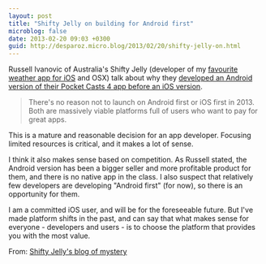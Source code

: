 ```yaml
---
layout: post
title: "Shifty Jelly on building for Android first"
microblog: false
date: 2013-02-20 09:03 +0300
guid: http://desparoz.micro.blog/2013/02/20/shifty-jelly-on.html
---
```

<p>Russell Ivanovic of Australia's Shifty Jelly (developer of my <a href="/blog/2013/02/05/the-best-weather-app-for-australians-pocket-weather-au">favourite weather app for iOS</a> and OSX) talk about why they <a href="http://blog.shiftyjelly.com/2013/02/20/why-android-first/">developed an Android version of their Pocket Casts 4 app before an iOS version</a>.</p>
<blockquote>
<p>There's no reason not to launch on Android first or iOS first in 2013. Both are massively viable platforms full of users who want to pay for great apps.</p>
</blockquote>
<p>This is a mature and reasonable decision for an app developer. Focusing limited resources is critical, and it makes a lot of sense.</p>
<p>I think it also makes sense based on competition. As Russell stated, the Android version has been a bigger seller and more profitable product for them, and there is no native app in the class. I also suspect that relatively few developers are developing &quot;Android first&quot; (for now), so there is an opportunity for them.</p>
<p>I am a committed iOS user, and will be for the foreseeable future. But I've made platform shifts in the past, and can say that what makes sense for everyone - developers and users - is to choose the platform that provides you with the most value. </p>
<p>From: <a href="http://blog.shiftyjelly.com/2013/02/20/why-android-first/">Shifty Jelly's blog of mystery</a></p>

